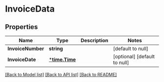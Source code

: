 # InvoiceData

## Properties
Name | Type | Description | Notes
------------ | ------------- | ------------- | -------------
**InvoiceNumber** | **string** |  | [default to null]
**InvoiceDate** | [***time.Time**](time.Time.md) |  | [optional] [default to null]

[[Back to Model list]](../README.md#documentation-for-models) [[Back to API list]](../README.md#documentation-for-api-endpoints) [[Back to README]](../README.md)

